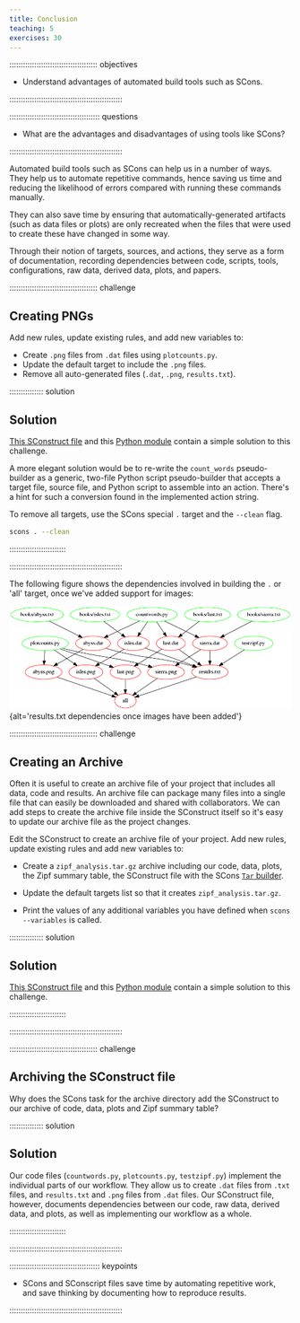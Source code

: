 ```yaml
---
title: Conclusion
teaching: 5
exercises: 30
---
```


::::::::::::::::::::::::::::::::::::::: objectives

- Understand advantages of automated build tools such as SCons.

::::::::::::::::::::::::::::::::::::::::::::::::::

:::::::::::::::::::::::::::::::::::::::: questions

- What are the advantages and disadvantages of using tools like SCons?

::::::::::::::::::::::::::::::::::::::::::::::::::

Automated build tools such as SCons can help us in a number of
ways. They help us to automate repetitive commands, hence saving us
time and reducing the likelihood of errors compared with running
these commands manually.

They can also save time by ensuring that automatically-generated
artifacts (such as data files or plots) are only recreated when the
files that were used to create these have changed in some way.

Through their notion of targets, sources, and actions, they serve
as a form of documentation, recording dependencies between code,
scripts, tools, configurations, raw data, derived data, plots, and
papers.

:::::::::::::::::::::::::::::::::::::::  challenge

## Creating PNGs

Add new rules, update existing rules, and add new variables to:

- Create `.png` files from `.dat` files using `plotcounts.py`.
- Update the default target to include the `.png` files.
- Remove all auto-generated files (`.dat`, `.png`,
  `results.txt`).

:::::::::::::::  solution

## Solution

[This SConstruct file](files/code/09-conclusion-challenge-1/SConstruct)
and this [Python module](files/code/09-conclusion-challenge-1/scons_lesson_configuration.py)
contain a simple solution to this challenge.

A more elegant solution would be to re-write the `count_words` pseudo-builder as a generic, two-file
Python script pseudo-builder that accepts a target file, source file, and Python script to assemble into an
action. There's a hint for such a conversion found in the implemented action string.

To remove all targets, use the SCons special `.` target and the `--clean` flag.

```bash
scons . --clean
```

:::::::::::::::::::::::::

::::::::::::::::::::::::::::::::::::::::::::::::::

The following figure shows the dependencies involved in building the `.` or 'all'
target, once we've added support for images:

![](fig/09-conclusion-challenge-1.png "results.txt dependencies once images have been added"){alt='results.txt dependencies once images have been added'}

:::::::::::::::::::::::::::::::::::::::  challenge

## Creating an Archive

Often it is useful to create an archive file of your project that includes all data, code
and results. An archive file can package many files into a single file that can easily be
downloaded and shared with collaborators. We can add steps to create the archive file inside
the SConstruct itself so it's easy to update our archive file as the project changes.

Edit the SConstruct to create an archive file of your project. Add new rules, update existing
rules and add new variables to:

- Create a `zipf_analysis.tar.gz` archive including our code, data, plots, the Zipf summary table,
  the SConstruct file with the SCons
  [`Tar` builder](https://scons.org/doc/production/HTML/scons-man.html#b-Tar).

- Update the default targets list so that it creates `zipf_analysis.tar.gz`.

- Print the values of any additional variables you have defined when
  `scons --variables` is called.

:::::::::::::::  solution

## Solution

[This SConstruct file](files/code/09-conclusion-challenge-2/SConstruct)
and this [Python module](files/code/09-conclusion-challenge-2/scons_lesson_configuration.py)
contain a simple solution to this challenge.


:::::::::::::::::::::::::

::::::::::::::::::::::::::::::::::::::::::::::::::

:::::::::::::::::::::::::::::::::::::::  challenge

## Archiving the SConstruct file

Why does the SCons task for the archive directory add the SConstruct to our archive of code,
data, plots and Zipf summary table?

:::::::::::::::  solution

## Solution

Our code files (`countwords.py`, `plotcounts.py`, `testzipf.py`) implement
the individual parts of our workflow. They allow us to create `.dat`
files from `.txt` files, and `results.txt` and `.png` files from `.dat` files.
Our SConstruct file, however, documents dependencies between
our code, raw data, derived data, and plots, as well as implementing
our workflow as a whole.


:::::::::::::::::::::::::

::::::::::::::::::::::::::::::::::::::::::::::::::

:::::::::::::::::::::::::::::::::::::::: keypoints

- SCons and SConscript files save time by automating repetitive work, and save thinking by
  documenting how to reproduce results.

::::::::::::::::::::::::::::::::::::::::::::::::::

